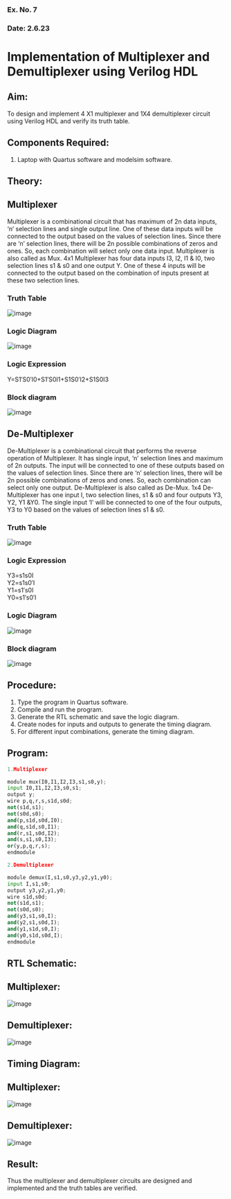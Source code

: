 ### Ex. No. 7
### Date: 2.6.23
# Implementation of Multiplexer and Demultiplexer using Verilog HDL
## Aim:
To design and implement 4 X1 multiplexer and 1X4 demultiplexer circuit using Verilog HDL and verify its truth table.
## Components Required:
1.	Laptop with Quartus software and modelsim software.
## Theory:
## Multiplexer
Multiplexer is a combinational circuit that has maximum of 2n data inputs, ‘n’ selection lines and single output line. One of these data inputs will be connected to the output based on the values of selection lines.
Since there are ‘n’ selection lines, there will be 2n possible combinations of zeros and ones. So, each combination will select only one data input. Multiplexer is also called as Mux.
4x1 Multiplexer has four data inputs I3, I2, I1 & I0, two selection lines s1 & s0 and one output Y. One of these 4 inputs will be connected to the output based on the combination of inputs present at these two selection lines.
### Truth Table
 ![image](https://github.com/rvinifa/Mux-Demux/assets/133735746/f9577a7a-4124-4704-9091-3049d150e494)

### Logic Diagram
 ![image](https://github.com/rvinifa/Mux-Demux/assets/133735746/53ea88b0-5050-4e75-a51f-36c00e53a48d)


### Logic Expression
Y=S1′S0′I0+S1′S0I1+S1S0′I2+S1S0I3

### Block diagram
 ![image](https://github.com/rvinifa/Mux-Demux/assets/133735746/01ded8bd-64b4-406a-b6b2-488bdb0fa4d1)

## De-Multiplexer
De-Multiplexer is a combinational circuit that performs the reverse operation of Multiplexer. It has single input, ‘n’ selection lines and maximum of 2n outputs. The input will be connected to one of these outputs based on the values of selection lines.
Since there are ‘n’ selection lines, there will be 2n possible combinations of zeros and ones. So, each combination can select only one output. De-Multiplexer is also called as De-Mux.
1x4 De-Multiplexer has one input I, two selection lines, s1 & s0 and four outputs Y3, Y2, Y1 &Y0. The single input ‘I’ will be connected to one of the four outputs, Y3 to Y0 based on the values of selection lines s1 & s0.
### Truth Table
 ![image](https://github.com/rvinifa/Mux-Demux/assets/133735746/79275a3c-cd13-48e0-9a6e-e4c9567ca674)

### Logic Expression
Y3=s1s0I <br>
Y2=s1s0′I <br>
Y1=s1′s0I <br>
Y0=s1′s0′I <br>


### Logic Diagram
 ![image](https://github.com/rvinifa/Mux-Demux/assets/133735746/22aa1ffd-4981-4f40-81db-07914286c010)

### Block diagram
 ![image](https://github.com/rvinifa/Mux-Demux/assets/133735746/67d61732-4541-4162-948c-e11894957dec)

## Procedure:
1.	Type the program in Quartus software.
2.	Compile and run the program.
3.	Generate the RTL schematic and save the logic diagram.
4.	Create nodes for inputs and outputs to generate the timing diagram.
5.	For different input combinations, generate the timing diagram.


## Program:
```py
1.Multiplexer

module mux(I0,I1,I2,I3,s1,s0,y);
input I0,I1,I2,I3,s0,s1;
output y;
wire p,q,r,s,s1d,s0d;
not(s1d,s1);
not(s0d,s0);
and(p,s1d,s0d,I0);
and(q,s1d,s0,I1);
and(r,s1,s0d,I2);
and(s,s1,s0,I3);
or(y,p,q,r,s);
endmodule 

2.Demultiplexer

module demux(I,s1,s0,y3,y2,y1,y0);
input I,s1,s0;
output y3,y2,y1,y0;
wire s1d,s0d;
not(s1d,s1);
not(s0d,s0);
and(y3,s1,s0,I);
and(y2,s1,s0d,I);
and(y1,s1d,s0,I);
and(y0,s1d,s0d,I);
endmodule 
```

## RTL Schematic:
## Multiplexer:
![image](https://github.com/kanishka2305/Mux-Demux/assets/113497357/da16e0ed-dfde-48dd-a4e5-0c2a4c0fdc29)

## Demultiplexer:
![image](https://github.com/kanishka2305/Mux-Demux/assets/113497357/a9d6f76c-faee-4b39-9079-47a49e6870e0)




## Timing Diagram:
## Multiplexer:
![image](https://github.com/kanishka2305/Mux-Demux/assets/113497357/7301844a-ff92-43bb-9b01-8e3fed2c8fd8)

## Demultiplexer:
![image](https://github.com/kanishka2305/Mux-Demux/assets/113497357/4052618f-b244-463a-a452-3ca0ecf9207f)



## Result:
Thus the multiplexer and demultiplexer circuits are designed and implemented and the truth tables are verified.

